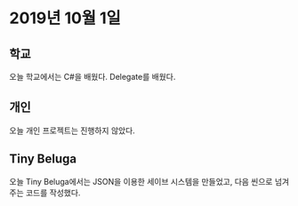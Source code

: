 # 2019년 10월 1일
## 학교
오늘 학교에서는 C#을 배웠다. Delegate를 배웠다. 
## 개인
오늘 개인 프로젝트는 진행하지 않았다.
## Tiny Beluga
오늘 Tiny Beluga에서는 JSON을 이용한 세이브 시스템을 만들었고, 다음 씬으로 넘겨주는 코드를 작성했다.
